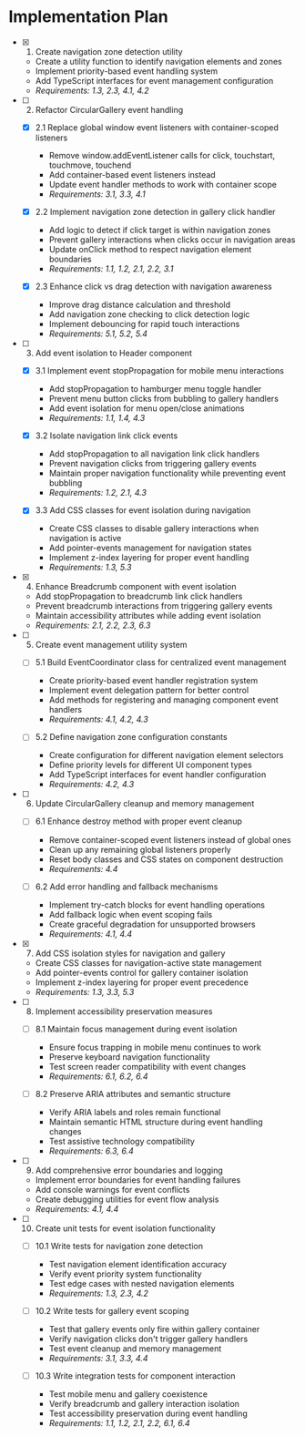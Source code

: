 # Implementation Plan

- [x] 1. Create navigation zone detection utility
  - Create a utility function to identify navigation elements and zones
  - Implement priority-based event handling system
  - Add TypeScript interfaces for event management configuration
  - _Requirements: 1.3, 2.3, 4.1, 4.2_

- [ ] 2. Refactor CircularGallery event handling
  - [x] 2.1 Replace global window event listeners with container-scoped listeners
    - Remove window.addEventListener calls for click, touchstart, touchmove, touchend
    - Add container-based event listeners instead
    - Update event handler methods to work with container scope
    - _Requirements: 3.1, 3.3, 4.1_

  - [x] 2.2 Implement navigation zone detection in gallery click handler
    - Add logic to detect if click target is within navigation zones
    - Prevent gallery interactions when clicks occur in navigation areas
    - Update onClick method to respect navigation element boundaries
    - _Requirements: 1.1, 1.2, 2.1, 2.2, 3.1_

  - [x] 2.3 Enhance click vs drag detection with navigation awareness
    - Improve drag distance calculation and threshold
    - Add navigation zone checking to click detection logic
    - Implement debouncing for rapid touch interactions
    - _Requirements: 5.1, 5.2, 5.4_

- [ ] 3. Add event isolation to Header component
  - [x] 3.1 Implement event stopPropagation for mobile menu interactions
    - Add stopPropagation to hamburger menu toggle handler
    - Prevent menu button clicks from bubbling to gallery handlers
    - Add event isolation for menu open/close animations
    - _Requirements: 1.1, 1.4, 4.3_

  - [x] 3.2 Isolate navigation link click events
    - Add stopPropagation to all navigation link click handlers
    - Prevent navigation clicks from triggering gallery events
    - Maintain proper navigation functionality while preventing event bubbling
    - _Requirements: 1.2, 2.1, 4.3_

  - [x] 3.3 Add CSS classes for event isolation during navigation
    - Create CSS classes to disable gallery interactions when navigation is active
    - Add pointer-events management for navigation states
    - Implement z-index layering for proper event handling
    - _Requirements: 1.3, 5.3_

- [x] 4. Enhance Breadcrumb component with event isolation
  - Add stopPropagation to breadcrumb link click handlers
  - Prevent breadcrumb interactions from triggering gallery events
  - Maintain accessibility attributes while adding event isolation
  - _Requirements: 2.1, 2.2, 2.3, 6.3_

- [ ] 5. Create event management utility system
  - [ ] 5.1 Build EventCoordinator class for centralized event management
    - Create priority-based event handler registration system
    - Implement event delegation pattern for better control
    - Add methods for registering and managing component event handlers
    - _Requirements: 4.1, 4.2, 4.3_

  - [ ] 5.2 Define navigation zone configuration constants
    - Create configuration for different navigation element selectors
    - Define priority levels for different UI component types
    - Add TypeScript interfaces for event handler configuration
    - _Requirements: 4.2, 4.3_

- [ ] 6. Update CircularGallery cleanup and memory management
  - [ ] 6.1 Enhance destroy method with proper event cleanup
    - Remove container-scoped event listeners instead of global ones
    - Clean up any remaining global listeners properly
    - Reset body classes and CSS states on component destruction
    - _Requirements: 4.4_

  - [ ] 6.2 Add error handling and fallback mechanisms
    - Implement try-catch blocks for event handling operations
    - Add fallback logic when event scoping fails
    - Create graceful degradation for unsupported browsers
    - _Requirements: 4.1, 4.4_

- [x] 7. Add CSS isolation styles for navigation and gallery
  - Create CSS classes for navigation-active state management
  - Add pointer-events control for gallery container isolation
  - Implement z-index layering for proper event precedence
  - _Requirements: 1.3, 3.3, 5.3_

- [ ] 8. Implement accessibility preservation measures
  - [ ] 8.1 Maintain focus management during event isolation
    - Ensure focus trapping in mobile menu continues to work
    - Preserve keyboard navigation functionality
    - Test screen reader compatibility with event changes
    - _Requirements: 6.1, 6.2, 6.4_

  - [ ] 8.2 Preserve ARIA attributes and semantic structure
    - Verify ARIA labels and roles remain functional
    - Maintain semantic HTML structure during event handling changes
    - Test assistive technology compatibility
    - _Requirements: 6.3, 6.4_

- [ ] 9. Add comprehensive error boundaries and logging
  - Implement error boundaries for event handling failures
  - Add console warnings for event conflicts
  - Create debugging utilities for event flow analysis
  - _Requirements: 4.1, 4.4_

- [ ] 10. Create unit tests for event isolation functionality
  - [ ] 10.1 Write tests for navigation zone detection
    - Test navigation element identification accuracy
    - Verify event priority system functionality
    - Test edge cases with nested navigation elements
    - _Requirements: 1.3, 2.3, 4.2_

  - [ ] 10.2 Write tests for gallery event scoping
    - Test that gallery events only fire within gallery container
    - Verify navigation clicks don't trigger gallery handlers
    - Test event cleanup and memory management
    - _Requirements: 3.1, 3.3, 4.4_

  - [ ] 10.3 Write integration tests for component interaction
    - Test mobile menu and gallery coexistence
    - Verify breadcrumb and gallery interaction isolation
    - Test accessibility preservation during event handling
    - _Requirements: 1.1, 1.2, 2.1, 2.2, 6.1, 6.4_